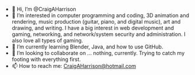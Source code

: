 - 👋 Hi, I’m @CraigAHarrison
- 👀 I’m interested in computer programming and coding, 3D animation and rendering, music production (guitar, piano, and digital music), art and drawing, and writing.
  I have a big interest in web development and gaming, networking, and network/system security and administration. I also love all types of gaming.
- 🌱 I’m currently learning Blender, Java, and how to use GitHub.
- 💞️ I’m looking to collaborate on ... nothing, currently. Trying to catch my footing with everything first.
- 📫 How to reach me: CraigAHarrison@hotmail.com

<!---
CraigAHarrison/CraigAHarrison is a ✨ special ✨ repository because its `README.md` (this file) appears on your GitHub profile.
You can click the Preview link to take a look at your changes.
--->
